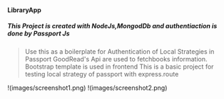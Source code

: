 #### LibraryApp

##### This Project is created with NodeJs,MongodDb and authentiaction is done by Passport Js
> Use this as a boilerplate for Authentication of Local Strategies in Passport
> GoodRead's Api are used to fetchbooks information.
> Bootstrap template is used in frontend
> This is a basic project for testing local strategy of passport with express.route

!(images/screenshot1.png)
!(images/screenshot2.png)